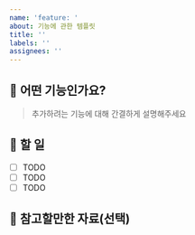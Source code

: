```yaml
---
name: 'feature: '
about: 기능에 관한 템플릿
title: ''
labels: ''
assignees: ''
---
```


## 📄 어떤 기능인가요?

> 추가하려는 기능에 대해 간결하게 설명해주세요

## 🏁 할 일

- [ ] TODO
- [ ] TODO
- [ ] TODO

## 🫡 참고할만한 자료(선택)
